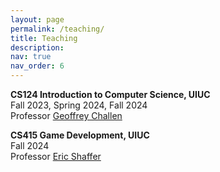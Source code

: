 ```yaml
---
layout: page
permalink: /teaching/
title: Teaching
description: 
nav: true
nav_order: 6
---
```


**CS124 Introduction to Computer Science, UIUC**\
Fall 2023, Spring 2024, Fall 2024\
Professor [Geoffrey Challen](https://www.geoffreychallen.com/)

**CS415 Game Development, UIUC**\
Fall 2024\
Professor [Eric Shaffer](https://cs.illinois.edu/about/people/faculty/shaffer1)